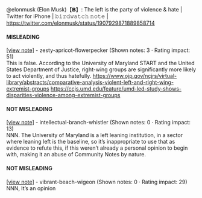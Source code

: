 @elonmusk (Elon Musk)【𝗕】: The left is the party of violence & hate | Twitter for iPhone | 𝚋𝚒𝚛𝚍𝚠𝚊𝚝𝚌𝚑 𝚗𝚘𝚝𝚎 | https://twitter.com/elonmusk/status/1907929871889858714

#### MISLEADING

[[view note]](https://x.com/i/birdwatch/n/1907944800126468504) - zesty-apricot-flowerpecker (Shown notes: 3 · Rating impact: 51)\
This is false. According to the University of Maryland START and the United States Department of Justice, right-wing groups are significantly more likely to act violently, and thus hatefully.
https://www.ojp.gov/ncjrs/virtual-library/abstracts/comparative-analysis-violent-left-and-right-wing-extremist-groups
https://ccjs.umd.edu/feature/umd-led-study-shows-disparities-violence-among-extremist-groups

#### NOT MISLEADING

[[view note]](https://x.com/i/birdwatch/n/1908017470696280462) - intellectual-branch-whistler (Shown notes: 0 · Rating impact: 13)\
NNN. The University of Maryland is a left leaning institution, in a sector where leaning left is the baseline, so it’s inappropriate to use that as evidence to refute this, if this weren’t already a personal opinion to begin with, making it an abuse of Community Notes by nature. 

#### NOT MISLEADING

[[view note]](https://x.com/i/birdwatch/n/1907963431904489612) - vibrant-beach-wigeon (Shown notes: 0 · Rating impact: 29)\
NNN, It’s an opinion
